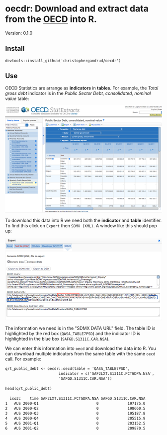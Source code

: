 # oecdr: Download and extract data from the [OECD](https://stats.oecd.org) into R.

Version: 0.1.0



## Install

```{S}
devtools::install_github('christophergandrud/oecdr')
```

## Use

OECD Statistics are arrange as **indicators** in **tables**. For example,
the *Total gross debt* indicator is in the *Public Sector Debt, consolidated,
nominal value* table:

![table-img](img/oecd_debt_table.png)

To download this data into R we need both the **indicator** and **table**
identifier. To find this click on `Export` then `SDMX (XML)`. A window
like this should pop up:

![sdmx-export-window](img/export_sdmx.png)

The information we need is in the "SDMX DATA URL" field. The table ID
is highlighted by the red box (`QASA_TABLE7PSD`) and the indicator ID is
highlighted in the blue box (`SAFGD.S1311C.CAR.NSA`).

We can enter this information into `oecd` and download the data into R. You
can download multiple indicators from the same table with the same `oecd`
call. For example:

```{S}
qrt_public_debt <- oecdr::oecd(table = 'QASA_TABLE7PSD',
                        indicator = c('SAF2LXT.S1311C.PCTGDPA.NSA',
                        'SAFGD.S1311C.CAR.NSA'))

head(qrt_public_debt)

  iso3c    time SAF2LXT.S1311C.PCTGDPA.NSA SAFGD.S1311C.CAR.NSA
1   AUS 2000-Q1                          0             197175.0
2   AUS 2000-Q2                          0             198660.5
3   AUS 2000-Q3                          0             195187.8
4   AUS 2000-Q4                          0             205515.9
5   AUS 2001-Q1                          0             203152.5
6   AUS 2001-Q2                          0             209870.5
```
